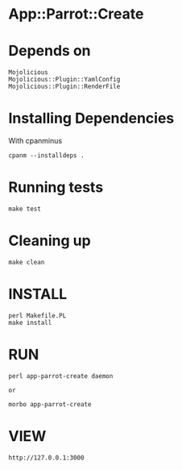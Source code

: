 # App::Parrot::Create

# Depends on
    Mojolicious
    Mojolicious::Plugin::YamlConfig
    Mojolicious::Plugin::RenderFile
    

# Installing Dependencies

With cpanminus

    cpanm --installdeps .

# Running tests

    make test

# Cleaning up

    make clean

# INSTALL

    perl Makefile.PL
    make install
    
# RUN #
    perl app-parrot-create daemon
    
    or
    
    morbo app-parrot-create
    
# VIEW #
    http://127.0.0.1:3000
